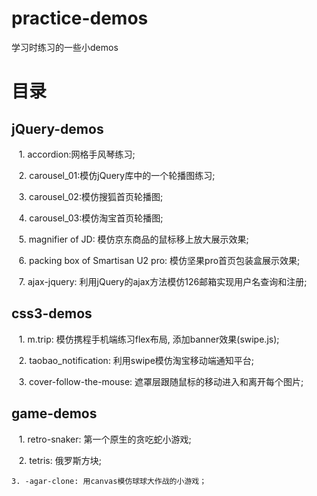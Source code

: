 # practice-demos
学习时练习的一些小demos

# 目录

## jQuery-demos 

    1. accordion:网格手风琴练习;    
 
    2. carousel_01:模仿jQuery库中的一个轮播图练习;
    
    3. carousel_02:模仿搜狐首页轮播图;
    
    4. carousel_03:模仿淘宝首页轮播图;
 
    5. magnifier of JD: 模仿京东商品的鼠标移上放大展示效果;
 
     6. packing box of Smartisan U2 pro: 模仿坚果pro首页包装盒展示效果;
  
    7. ajax-jquery: 利用jQuery的ajax方法模仿126邮箱实现用户名查询和注册;  


## css3-demos

    1. m.trip: 模仿携程手机端练习flex布局, 添加banner效果(swipe.js);
    
    2. taobao_notification: 利用swipe模仿淘宝移动端通知平台;

    3. cover-follow-the-mouse: 遮罩层跟随鼠标的移动进入和离开每个图片;



## game-demos


    1. retro-snaker: 第一个原生的贪吃蛇小游戏;
    
    2. tetris: 俄罗斯方块;
 
 	3. -agar-clone: 用canvas模仿球球大作战的小游戏；

